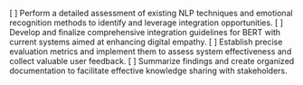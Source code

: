 [ ] Perform a detailed assessment of existing NLP techniques and emotional recognition methods to identify and leverage integration opportunities.
[ ] Develop and finalize comprehensive integration guidelines for BERT with current systems aimed at enhancing digital empathy.
[ ] Establish precise evaluation metrics and implement them to assess system effectiveness and collect valuable user feedback.
[ ] Summarize findings and create organized documentation to facilitate effective knowledge sharing with stakeholders.